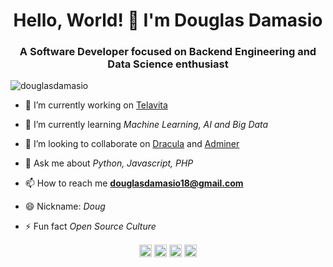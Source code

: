 <h1 align="center">Hello, World! 👋 I'm Douglas Damasio</h1>
<h3 align="center">A Software Developer focused on Backend Engineering and Data Science enthusiast</h3>
<p align="left"> <img src="https://komarev.com/ghpvc/?username=douglasdamasio" alt="douglasdamasio" /> </p>

- 🔭 I’m currently working on [Telavita](https://www.telavita.com.br/)

- 🌱 I’m currently learning *Machine Learning, AI and Big Data*

- 👯 I’m looking to collaborate on [Dracula](https://draculatheme.com/) and [Adminer](https://www.adminer.org/)

- 💬 Ask me about *Python, Javascript, PHP*

- 📫 How to reach me **douglasdamasio18@gmail.com**

- 😄 Nickname: *Doug* 

- ⚡ Fun fact *Open Source Culture*

<p align="center">
<a href="https://twitter.com/douglasdamasio" target="_blank"><img align="center" src="https://cdn.jsdelivr.net/npm/simple-icons@3.0.1/icons/twitter.svg" alt="douglasdamasio" height="20" width="20" /></a>
<a href="https://linkedin.com/in/douglasdamasio" target="_blank"><img align="center" src="https://cdn.jsdelivr.net/npm/simple-icons@3.0.1/icons/linkedin.svg" alt="douglasdamasio" height="20" width="20" /></a>
<a href="https://fb.com/douglasdamasio" target="_blank"><img align="center" src="https://cdn.jsdelivr.net/npm/simple-icons@3.0.1/icons/facebook.svg" alt="douglasdamasio" height="20" width="20" /></a>
<a href="https://instagram.com/douglasdamasio" target="_blank"><img align="center" src="https://cdn.jsdelivr.net/npm/simple-icons@3.0.1/icons/instagram.svg" alt="douglasdamasio" height="20" width="20" /></a>
</p>


<!--
**douglasdamasio/douglasdamasio** is a ✨ _special_ ✨ repository because its `README.md` (this file) appears on your GitHub profile.

Here are some ideas to get you started:

- 🔭 I’m currently working on ...
- 🌱 I’m currently learning ...
- 👯 I’m looking to collaborate on ...
- 🤔 I’m looking for help with ...
- 💬 Ask me about ...
- 📫 How to reach me: ...
- 😄 Pronouns: ...
- ⚡ Fun fact: ...
-->
